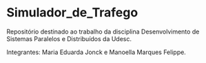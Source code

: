 # Simulador_de_Trafego
Repositório destinado ao trabalho da disciplina Desenvolvimento de Sistemas Paralelos e Distribuídos da Udesc.

Integrantes: Maria Eduarda Jonck e Manoella Marques Felippe.
